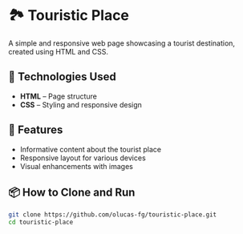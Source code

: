 # 🏞️ Touristic Place

A simple and responsive web page showcasing a tourist destination, created using HTML and CSS.

## 🚀 Technologies Used

- **HTML** – Page structure
- **CSS** – Styling and responsive design

## 🎯 Features

- Informative content about the tourist place
- Responsive layout for various devices
- Visual enhancements with images

## 📦 How to Clone and Run

```bash
git clone https://github.com/olucas-fg/touristic-place.git
cd touristic-place
```
